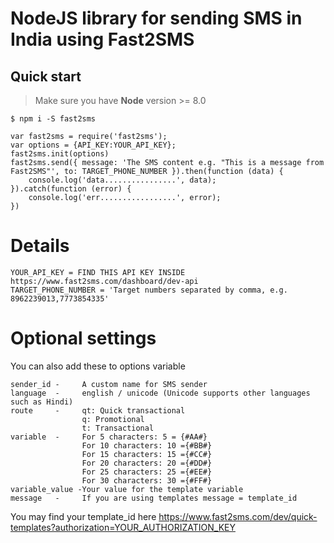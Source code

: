 
# NodeJS library for sending SMS in India using Fast2SMS

## Quick start
> Make sure you have **Node** version >= 8.0

```
$ npm i -S fast2sms
```

```
var fast2sms = require('fast2sms');
var options = {API_KEY:YOUR_API_KEY};
fast2sms.init(options)
fast2sms.send({ message: 'The SMS content e.g. "This is a message from Fast2SMS"', to: TARGET_PHONE_NUMBER }).then(function (data) {
    console.log('data................', data);
}).catch(function (error) {
    console.log('err.................', error);
})
```


# Details

```
YOUR_API_KEY = FIND THIS API KEY INSIDE https://www.fast2sms.com/dashboard/dev-api 
TARGET_PHONE_NUMBER = 'Target numbers separated by comma, e.g. 8962239013,7773854335'

```

# Optional settings

You can also add these to options variable
```
sender_id -     A custom name for SMS sender
language  -     english / unicode (Unicode supports other languages such as Hindi) 
route     -     qt: Quick transactional
                q: Promotional  
                t: Transactional
variable  -     For 5 characters: 5 = {#AA#} 
                For 10 characters: 10 ={#BB#} 
                For 15 characters: 15 ={#CC#} 
                For 20 characters: 20 ={#DD#} 
                For 25 characters: 25 ={#EE#} 
                For 30 characters: 30 ={#FF#}
variable_value -Your value for the template variable
message   -     If you are using templates message = template_id 
```
You may find your template_id here https://www.fast2sms.com/dev/quick-templates?authorization=YOUR_AUTHORIZATION_KEY
